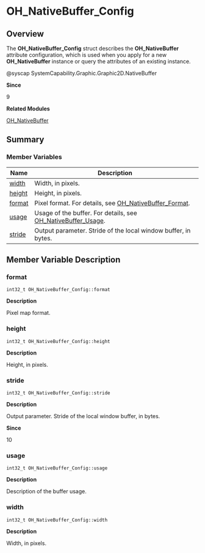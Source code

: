 # OH_NativeBuffer_Config


## Overview

The **OH_NativeBuffer_Config** struct describes the **OH_NativeBuffer** attribute configuration, which is used when you apply for a new **OH_NativeBuffer** instance or query the attributes of an existing instance.

\@syscap SystemCapability.Graphic.Graphic2D.NativeBuffer

**Since**

9

**Related Modules**

[OH_NativeBuffer](_o_h___native_buffer.md)


## Summary


### Member Variables

| Name| Description|
| -------- | -------- |
| [width](#width) | Width, in pixels.|
| [height](#height) | Height, in pixels.|
| [format](#format) | Pixel format. For details, see [OH_NativeBuffer_Format](_o_h___native_buffer.md#oh_nativebuffer_format-1).|
| [usage](#usage) | Usage of the buffer. For details, see [OH_NativeBuffer_Usage](_o_h___native_buffer.md#oh_nativebuffer_usage-1).|
| [stride](#stride) | Output parameter. Stride of the local window buffer, in bytes.|


## Member Variable Description


### format

```
int32_t OH_NativeBuffer_Config::format
```

**Description**

Pixel map format.


### height

```
int32_t OH_NativeBuffer_Config::height
```

**Description**

Height, in pixels.


### stride

```
int32_t OH_NativeBuffer_Config::stride
```

**Description**

Output parameter. Stride of the local window buffer, in bytes.

**Since**

10


### usage

```
int32_t OH_NativeBuffer_Config::usage
```

**Description**

Description of the buffer usage.


### width

```
int32_t OH_NativeBuffer_Config::width
```

**Description**

Width, in pixels.
